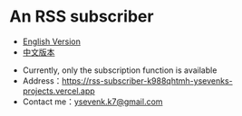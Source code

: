 # An RSS subscriber
- [English Version](README.md)
- [中文版本](README_CN.md)
* Currently, only the subscription function is available
* Address：https://rss-subscriber-k988qhtmh-ysevenks-projects.vercel.app
* Contact me：ysevenk.k7@gmail.com